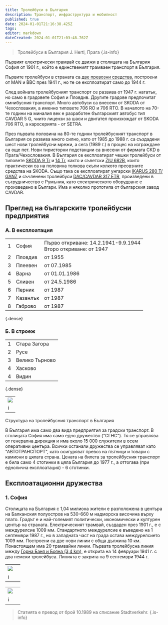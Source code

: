 ```yaml
---
title: Тролейбуси в България
description: Транспорт, инфраструктура и мобилност
published: true
date: 2024-01-01T21:16:38.425Z
tags: 
editor: markdown
dateCreated: 2024-01-01T21:03:48.762Z
---
```


> Тролейбуси в България J. Hertl, Прага 
{.is-info}


Първият електрически трамвай се движи в столицата на България София от 1901 г., който е единственият трамваен транспорт в България. 

Първите тролейбуси в страната са [две превозни средства](/bg/public-transport/fleet-list/1940-MAN-MPE-1), построени от MAN и BBC през 1941 г., но те се експлоатират само до 1944 г. 


След войната тролейбусният транспорт се развива от 1947 г. нататък, но само в градовете София и Пловдив. Другите градове предпочитат омнибусния транспорт. Mного автобуси са внесени от SKODA от Чехословакия, а именно типовете 706 RO и 706 RTO. В началото на 70-те години на миналия век е разработен българският автобус тип CAVDAR 5 G, чиито лицензи за шаси и двигател произхождат от SKODA 706 RTO, а каросерията - от SETRA. 

През първата половина на 80-те години тролейбусният транспорт в България се развива много силно, като от 1985 до 1988 г. са създадени шест нови тролейбусни мрежи, а сега (1989 г.) в процес на изграждане са още пет. Нови тиристорни подстанции са внесени от фирмата CKD в Прага/Чехословакия. В България се експлоатират чешки тролейбуси от типовете [SKODA 9 Tr](/bg/public-transport/fleet-list/1964-Skoda-9Tr) и [14 Tr](/bg/public-transport/fleet-list/1985-Skoda-14Tr), както и съветски [ZIU 682B](/bg/public-transport/fleet-list/1986-ZiU-682B-B00), които практически са на половина толкова скъпи колкото преовзните средства на SKODA. Също така се експлоатират унгарски [IKARUS 280 T/ GANZ](/bg/public-transport/fleet-list/1985-Ikarus-280-92T) и съчленени тролейбуси [DAC/CAVDAR 317 ETR](/bg/public-transport/fleet-list/1986-DAC-Chavdar-317-ETR), произведени в сътрудничество с  Румъния, като електрическото оборудване е произведено в Българи. Има и няколко прототипа от българския завод CAVDAR.

## Преглед на българските тролейбусни предприятия

### A. В експлоатация

|  |  |  |
|----|-----|----|
| 1 | София    | Първо откриване: 14.2.1941-9.9.1944<br>Второ откриване: от 1947 |
| 2 | Пловдив  | от 1955       |
| 3 | Плеевен  | от 07.1985    |
| 4 | Варна    | от 01.01.1986 |
| 5 | Сливен   | от 24.5.1986  |
| 6 | Перник   | от 1987       |
| 7 | Казанлък | от 1987       |
| 8 | Габрово  | от 1987       |
{.dense}

### Б. В строеж

|  |  | 
|----|-----|
| 1 | Стара Загора |
| 2 | Русе       | 
| 3 | Велико Търново  | 
| 4 | Хасково    |
| 4 | Видин    | 
{.dense}

  
  <!--следващ пост--> 
<div class="table-responsive"><table style="width:100%"><tr>
<td><img src="https://drive.google.com/uc?id=1msRKpeBwPcgmYna-XBlOixWXi-I6riZY"></td>
</tr>
  <td>ℹ️ </td></table></div>

Структура на тролейбусния транспорт в България 

В България има само два вида предприятия за градски транспорт. В столицата София има само едно дружество ("СГНС"). Тя се управлява от генерална дирекция и има около 15 000 служители в осем оперативни центъра. Всички останали дружества се управляват като "АВТОТРАНСПОРТ", като осигуряват превоз на пътници и товари с камиони в цялата страна. Цената на билета за тролейбусния транспорт е била само 4 стотинки в цяла България до 1977 г., а оттогава (при еднолична експлоатация) - 6 стотинки. 


## Експлоатационни дружества
### 1. София

Столицата на България с 1,04 милиона жители е разположена в центъра на Балканския полуостров на 530-660 м надморска височина върху плато. Градът е и най-големият политически, икономически и културен център на страната. 
Електрическият трамвай, създаден през 1901 г., е с междурелсие 1009 мм. Стандартното междурелсие е въведено на 1 септември 1987 г., но в западната част на града остава междурелсието 1009 мм. Построени са две нови линии с обща дължина 10 км. Понастоящем има 20 трамвайни линии. Първата тролейбусна линия между [Горна Баня и Бояна (3,4 km)](/bg/public-transport/trolleybus-routes-1941-1960/Т), е открита на 14 февруари 1941 г. с два немски тролейбуса. Линията е закрита на 9 септември 1944 г.

<!--следващ пост--> 
<div class="table-responsive"><table style="width:100%"><tr>
<td><img src="https://drive.google.com/uc?id=1h-MefLnsouG4dMLv3vmpPldpsbJDdMBa"></td>
<td><b></b><br> </td></tr>
  <td colspan=2 >ℹ️ </td></table></div>

<!--следващ пост--> 
<div class="table-responsive"><table style="width:100%"><tr>
<td><img src="https://drive.google.com/uc?id=14yvCiKDY2Bc8VLolbWk2o087CLNe1A_A"></td>
<td><b></b><br> </td></tr>
  <td colspan=2 >ℹ️ </td></table></div>
  
> Статията е превод от брой 10.1989 на списание Stadtverkehr.
{.is-info}


